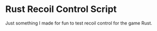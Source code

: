 # Rust Recoil Control Script

Just something I made for fun to test recoil control for the game Rust.
